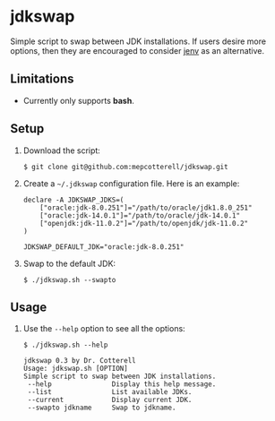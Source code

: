 # jdkswap

Simple script to swap between JDK installations. If users desire more options, then
they are encouraged to consider [jenv](https://github.com/jenv/jenv) as an
alternative.

## Limitations

* Currently only supports **bash**.

## Setup

1. Download the script:

   ```
   $ git clone git@github.com:mepcotterell/jdkswap.git
   ```

2. Create a `~/.jdkswap` configuration file. Here is an example:

   ```
   declare -A JDKSWAP_JDKS=(
       ["oracle:jdk-8.0.251"]="/path/to/oracle/jdk1.8.0_251"
       ["oracle:jdk-14.0.1"]="/path/to/oracle/jdk-14.0.1"
       ["openjdk:jdk-11.0.2"]="/path/to/openjdk/jdk-11.0.2"
   )

   JDKSWAP_DEFAULT_JDK="oracle:jdk-8.0.251"
   ```

3. Swap to the default JDK:

   ```
   $ ./jdkswap.sh --swapto
   ```

## Usage

1. Use the `--help` option to see all the options:

   ```
   $ ./jdkswap.sh --help
   ```

   ```
   jdkswap 0.3 by Dr. Cotterell
   Usage: jdkswap.sh [OPTION]
   Simple script to swap between JDK installations.
    --help               Display this help message.
    --list               List available JDKs.
    --current            Display current JDK.
    --swapto jdkname     Swap to jdkname.
   ```
